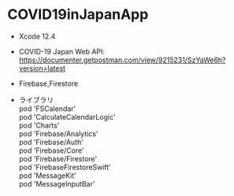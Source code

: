 # COVID19inJapanApp

- Xcode 12.4

- COVID-19 Japan Web API:
 https://documenter.getpostman.com/view/9215231/SzYaWe6h?version=latest

- Firebase,Firestore
  
- ライブラリ<br>
  pod 'FSCalendar'<br>
  pod 'CalculateCalendarLogic'<br>
  pod 'Charts'	<br>
  pod 'Firebase/Analytics'<br>
  pod 'Firebase/Auth'<br>
  pod 'Firebase/Core'<br>
  pod 'Firebase/Firestore'<br>
  pod 'FirebaseFirestoreSwift'<br>
  pod 'MessageKit'<br>
  pod 'MessageInputBar'<br>


